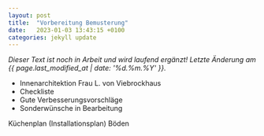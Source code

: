 ```yaml
---
layout: post
title:  "Vorbereitung Bemusterung"
date:   2023-01-03 13:43:15 +0100
categories: jekyll update
---
```


*Dieser Text ist noch in Arbeit und wird laufend ergänzt! Letzte Änderung am {{ page.last_modified_at | date: '%d.%m.%Y' }}.* 

- Innenarchitektion Frau L. von Viebrockhaus
- Checkliste 
- Gute Verbesserungsvorschläge 
- Sonderwünsche in Bearbeitung 

Küchenplan (Installationsplan)
Böden